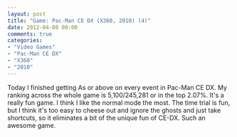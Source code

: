 ```yaml
---
layout: post
title: "Game: Pac-Man CE DX (X360, 2010) (4)"
date: 2012-04-08 00:00
comments: true
categories:
- "Video Games"
- "Pac-Man CE DX"
- "X360"
- "2010"
---
```


Today I finished getting As or above on every event in Pac-Man CE
DX. My ranking across the whole game is 5,100/245,281 or in the
top 2.07%. It's a really fun game. I think I like the normal mode
the most. The time trial is fun, but I think it's too easy to
cheese out and ignore the ghosts and just take shortcuts, so it
eliminates a bit of the unique fun of CE-DX. Such an awesome game.
